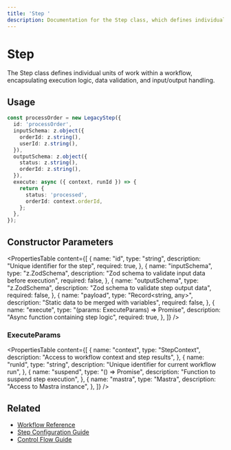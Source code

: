 ```yaml
---
title: 'Step '
description: Documentation for the Step class, which defines individual units of work within a workflow.
---
```


# Step

The Step class defines individual units of work within a workflow, encapsulating execution logic, data validation, and input/output handling.

## Usage

```typescript
const processOrder = new LegacyStep({
  id: 'processOrder',
  inputSchema: z.object({
    orderId: z.string(),
    userId: z.string(),
  }),
  outputSchema: z.object({
    status: z.string(),
    orderId: z.string(),
  }),
  execute: async ({ context, runId }) => {
    return {
      status: 'processed',
      orderId: context.orderId,
    };
  },
});
```

## Constructor Parameters

<PropertiesTable
content={[
{
name: "id",
type: "string",
description: "Unique identifier for the step",
required: true,
},
{
name: "inputSchema",
type: "z.ZodSchema",
description: "Zod schema to validate input data before execution",
required: false,
},
{
name: "outputSchema",
type: "z.ZodSchema",
description: "Zod schema to validate step output data",
required: false,
},
{
name: "payload",
type: "Record<string, any>",
description: "Static data to be merged with variables",
required: false,
},
{
name: "execute",
type: "(params: ExecuteParams) => Promise<any>",
description: "Async function containing step logic",
required: true,
},
]}
/>

### ExecuteParams

<PropertiesTable
content={[
{
name: "context",
type: "StepContext",
description: "Access to workflow context and step results",
},
{
name: "runId",
type: "string",
description: "Unique identifier for current workflow run",
},
{
name: "suspend",
type: "() => Promise<void>",
description: "Function to suspend step execution",
},
{
name: "mastra",
type: "Mastra",
description: "Access to Mastra instance",
},
]}
/>

## Related

- [Workflow Reference](./workflow)
- [Step Configuration Guide](/docs/workflows/overview)
- [Control Flow Guide](/docs/workflows/control-flow)
